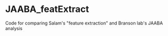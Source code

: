 # JAABA_featExtract
Code for comparing Salam's "feature extraction" and Branson lab's JAABA analysis



